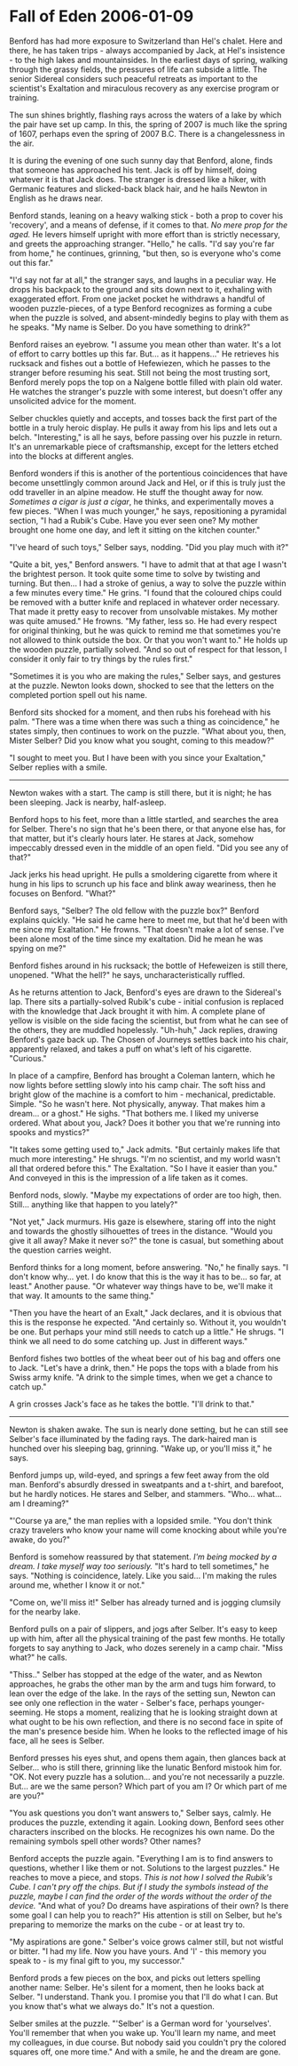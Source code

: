 <!-- TITLE: Fall of Eden 2006-01-09 -->
<!-- SUBTITLE: A game log for Fall of Eden -->

# Fall of Eden 2006-01-09

Benford has had more exposure to Switzerland than Hel's chalet. Here and there, he has taken trips - always accompanied by Jack, at Hel's insistence - to the high lakes and mountainsides. In the earliest days of spring, walking through the grassy fields, the pressures of life can subside a little. The senior Sidereal considers such peaceful retreats as important to the scientist's Exaltation and miraculous recovery as any exercise program or training.

The sun shines brightly, flashing rays across the waters of a lake by which the pair have set up camp. In this, the spring of 2007 is much like the spring of 1607, perhaps even the spring of 2007 B.C. There is a changelessness in the air.

It is during the evening of one such sunny day that Benford, alone, finds that someone has approached his tent. Jack is off by himself, doing whatever it is that Jack does. The stranger is dressed like a hiker, with Germanic features and slicked-back black hair, and he hails Newton in English as he draws near.

Benford stands, leaning on a heavy walking stick - both a prop to cover his 'recovery', and a means of defense, if it comes to that. _No mere prop for the aged._ He levers himself upright with more effort than is strictly necessary, and greets the approaching stranger. "Hello," he calls. "I'd say you're far from home," he continues, grinning, "but then, so is everyone who's come out this far."

"I'd say not far at all," the stranger says, and laughs in a peculiar way. He drops his backpack to the ground and sits down next to it, exhaling with exaggerated effort. From one jacket pocket he withdraws a handful of wooden puzzle-pieces, of a type Benford recognizes as forming a cube when the puzzle is solved, and absent-mindedly begins to play with them as he speaks. "My name is Selber. Do you have something to drink?"

Benford raises an eyebrow. "I assume you mean other than water. It's a lot of effort to carry bottles up this far. But... as it happens..." He retrieves his rucksack and fishes out a bottle of Hefewiezen, which he passes to the stranger before resuming his seat. Still not being the most trusting sort, Benford merely pops the top on a Nalgene bottle filled with plain old water. He watches the stranger's puzzle with some interest, but doesn't offer any unsolicited advice for the moment.

Selber chuckles quietly and accepts, and tosses back the first part of the bottle in a truly heroic display. He pulls it away from his lips and lets out a belch. "Interesting," is all he says, before passing over his puzzle in return. It's an unremarkable piece of craftsmanship, except for the letters etched into the blocks at different angles.

Benford wonders if this is another of the portentious coincidences that have become unsettlingly common around Jack and Hel, or if this is truly just the odd traveller in an alpine meadow. He stuff the thought away for now. _Sometimes a cigar is just a cigar_, he thinks, and experimentally moves a few pieces. "When I was much younger," he says, repositioning a pyramidal section, "I had a Rubik's Cube. Have you ever seen one? My mother brought one home one day, and left it sitting on the kitchen counter."

"I've heard of such toys," Selber says, nodding. "Did you play much with it?"

"Quite a bit, yes," Benford answers. "I have to admit that at that age I wasn't the brightest person. It took quite some time to solve by twisting and turning. But then... I had a stroke of genius, a way to solve the puzzle within a few minutes every time." He grins. "I found that the coloured chips could be removed with a butter knife and replaced in whatever order necessary. That made it pretty easy to recover from unsolvable mistakes. My mother was quite amused." He frowns. "My father, less so. He had every respect for original thinking, but he was quick to remind me that sometimes you're not allowed to think outside the box. Or that you won't want to." He holds up the wooden puzzle, partially solved. "And so out of respect for that lesson, I consider it only fair to try things by the rules first."

"Sometimes it is you who are making the rules," Selber says, and gestures at the puzzle. Newton looks down, shocked to see that the letters on the completed portion spell out his name.

Benford sits shocked for a moment, and then rubs his forehead with his palm. "There was a time when there was such a thing as coincidence," he states simply, then continues to work on the puzzle. "What about you, then, Mister Selber? Did you know what you sought, coming to this meadow?"

"I sought to meet you. But I have been with you since your Exaltation," Selber replies with a smile.

---

Newton wakes with a start. The camp is still there, but it is night; he has been sleeping. Jack is nearby, half-asleep.

Benford hops to his feet, more than a little startled, and searches the area for Selber. There's no sign that he's been there, or that anyone else has, for that matter, but it's clearly hours later. He stares at Jack, somehow impeccably dressed even in the middle of an open field. "Did you see any of that?"

Jack jerks his head upright. He pulls a smoldering cigarette from where it hung in his lips to scrunch up his face and blink away weariness, then he focuses on Benford. "What?"

Benford says, "Selber? The old fellow with the puzzle box?" Benford explains quickly. "He said he came here to meet me, but that he'd been with me since my Exaltation." He frowns. "That doesn't make a lot of sense. I've been alone most of the time since my exaltation. Did he mean he was spying on me?"

Benford fishes around in his rucksack; the bottle of Hefeweizen is still there, unopened. "What the hell?" he says, uncharacteristically ruffled.

As he returns attention to Jack, Benford's eyes are drawn to the Sidereal's lap. There sits a partially-solved Rubik's cube - initial confusion is replaced with the knowledge that Jack brought it with him. A complete plane of yellow is visible on the side facing the scientist, but from what he can see of the others, they are muddled hopelessly. "Uh-huh," Jack replies, drawing Benford's gaze back up. The Chosen of Journeys settles back into his chair, apparently relaxed, and takes a puff on what's left of his cigarette. "Curious."

In place of a campfire, Benford has brought a Coleman lantern, which he now lights before settling slowly into his camp chair. The soft hiss and bright glow of the machine is a comfort to him - mechanical, predictable. Simple. "So he wasn't here. Not physically, anyway. That makes him a dream... or a ghost." He sighs. "That bothers me. I liked my universe ordered. What about you, Jack? Does it bother you that we're running into spooks and mystics?"

"It takes some getting used to," Jack admits. "But certainly makes life that much more interesting." He shrugs. "I'm no scientist, and my world wasn't all that ordered before this." The Exaltation. "So I have it easier than you." And conveyed in this is the impression of a life taken as it comes.

Benford nods, slowly. "Maybe my expectations of order are too high, then. Still... anything like that happen to you lately?"

"Not yet," Jack murmurs. His gaze is elsewhere, staring off into the night and towards the ghostly silhouettes of trees in the distance. "Would you give it all away? Make it never so?" the tone is casual, but something about the question carries weight.

Benford thinks for a long moment, before answering. "No," he finally says. "I don't know why... yet. I do know that this is the way it has to be... so far, at least." Another pause. "Or whatever way things have to be, we'll make it that way. It amounts to the same thing."

"Then you have the heart of an Exalt," Jack declares, and it is obvious that this is the response he expected. "And certainly so. Without it, you wouldn't be one. But perhaps your mind still needs to catch up a little." He shrugs. "I think we all need to do some catching up. Just in different ways."

Benford fishes two bottles of the wheat beer out of his bag and offers one to Jack. "Let's have a drink, then." He pops the tops with a blade from his Swiss army knife. "A drink to the simple times, when we get a chance to catch up."

A grin crosses Jack's face as he takes the bottle. "I'll drink to that."

---

Newton is shaken awake. The sun is nearly done setting, but he can still see Selber's face illuminated by the fading rays. The dark-haired man is hunched over his sleeping bag, grinning. "Wake up, or you'll miss it," he says.

Benford jumps up, wild-eyed, and springs a few feet away from the old man. Benford's absurdly dressed in sweatpants and a t-shirt, and barefoot, but he hardly notices. He stares and Selber, and stammers. "Who... what... am I dreaming?"

"'Course ya are," the man replies with a lopsided smile. "You don't think crazy travelers who know your name will come knocking about while you're awake, do you?"

Benford is somehow reassured by that statement. _I'm being mocked by a dream. I take myself way too seriously._ "It's hard to tell sometimes," he says. "Nothing is coincidence, lately. Like you said... I'm making the rules around me, whether I know it or not."

"Come on, we'll miss it!" Selber has already turned and is jogging clumsily for the nearby lake.

Benford pulls on a pair of slippers, and jogs after Selber. It's easy to keep up with him, after all the physical training of the past few months. He totally forgets to say anything to Jack, who dozes serenely in a camp chair. "Miss what?" he calls.

"Thiss.." Selber has stopped at the edge of the water, and as Newton approaches, he grabs the other man by the arm and tugs him forward, to lean over the edge of the lake. In the rays of the setting sun, Newton can see only one reflection in the water - Selber's face, perhaps younger-seeming. He stops a moment, realizing that he is looking straight down at what ought to be his own reflection, and there is no second face in spite of the man's presence beside him. When he looks to the reflected image of his face, all he sees is Selber.

Benford presses his eyes shut, and opens them again, then glances back at Selber... who is still there, grinning like the lunatic Benford mistook him for. "OK. Not every puzzle has a solution... and you're not necessarily a puzzle. But... are we the same person? Which part of you am I? Or which part of me are you?"

"You ask questions you don't want answers to," Selber says, calmly. He produces the puzzle, extending it again. Looking down, Benford sees other characters inscribed on the blocks. He recognizes his own name. Do the remaining symbols spell other words? Other names?

Benford accepts the puzzle again. "Everything I am is to find answers to questions, whether I like them or not. Solutions to the largest puzzles." He reaches to move a piece, and stops. _This is not how I solved the Rubik's Cube. I can't pry off the chips. But if I study the symbols instead of the puzzle, maybe I can find the order of the words without the order of the device._ "And what of you? Do dreams have aspirations of their own? Is there some goal I can help you to reach?" His attention is still on Selber, but he's preparing to memorize the marks on the cube - or at least try to.

"My aspirations are gone." Selber's voice grows calmer still, but not wistful or bitter. "I had my life. Now you have yours. And 'I' - this memory you speak to - is my final gift to you, my successor."

Benford prods a few pieces on the box, and picks out letters spelling another name: Selber. He's silent for a moment, then he looks back at Selber. "I understand. Thank you. I promise you that I'll do what I can. But you know that's what we always do." It's not a question.

Selber smiles at the puzzle. "'Selber' is a German word for 'yourselves'. You'll remember that when you wake up. You'll learn my name, and meet my colleagues, in due course. But nobody said you couldn't pry the colored squares off, one more time." And with a smile, he and the dream are gone.